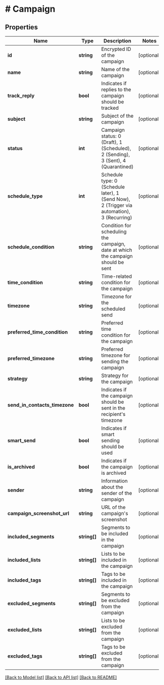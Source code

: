 # # Campaign

## Properties

Name | Type | Description | Notes
------------ | ------------- | ------------- | -------------
**id** | **string** | Encrypted ID of the campaign | [optional]
**name** | **string** | Name of the campaign | [optional]
**track_reply** | **bool** | Indicates if replies to the campaign should be tracked | [optional]
**subject** | **string** | Subject of the campaign | [optional]
**status** | **int** | Campaign status: 0 (Draft), 1 (Scheduled), 2 (Sending), 3 (Sent), 4 (Quarantined) | [optional]
**schedule_type** | **int** | Schedule type: 0 (Schedule later), 1 (Send Now), 2 (Trigger via automation), 3 (Recurring) | [optional]
**schedule_condition** | **string** | Condition for scheduling the campaign, date at which the campaign should be sent | [optional]
**time_condition** | **string** | Time-related condition for the campaign | [optional]
**timezone** | **string** | Timezone for the scheduled send | [optional]
**preferred_time_condition** | **string** | Preferred time condition for the campaign | [optional]
**preferred_timezone** | **string** | Preferred timezone for sending the campaign | [optional]
**strategy** | **string** | Strategy for the campaign | [optional]
**send_in_contacts_timezone** | **bool** | Indicates if the campaign should be sent in the recipient&#39;s timezone | [optional]
**smart_send** | **bool** | Indicates if smart sending should be used | [optional]
**is_archived** | **bool** | Indicates if the campaign is archived | [optional]
**sender** | **string** | Information about the sender of the campaign | [optional]
**campaign_screenshot_url** | **string** | URL of the campaign&#39;s screenshot | [optional]
**included_segments** | **string[]** | Segments to be included in the campaign | [optional]
**included_lists** | **string[]** | Lists to be included in the campaign | [optional]
**included_tags** | **string[]** | Tags to be included in the campaign | [optional]
**excluded_segments** | **string[]** | Segments to be excluded from the campaign | [optional]
**excluded_lists** | **string[]** | Lists to be excluded from the campaign | [optional]
**excluded_tags** | **string[]** | Tags to be excluded from the campaign | [optional]

[[Back to Model list]](../../README.md#models) [[Back to API list]](../../README.md#endpoints) [[Back to README]](../../README.md)

